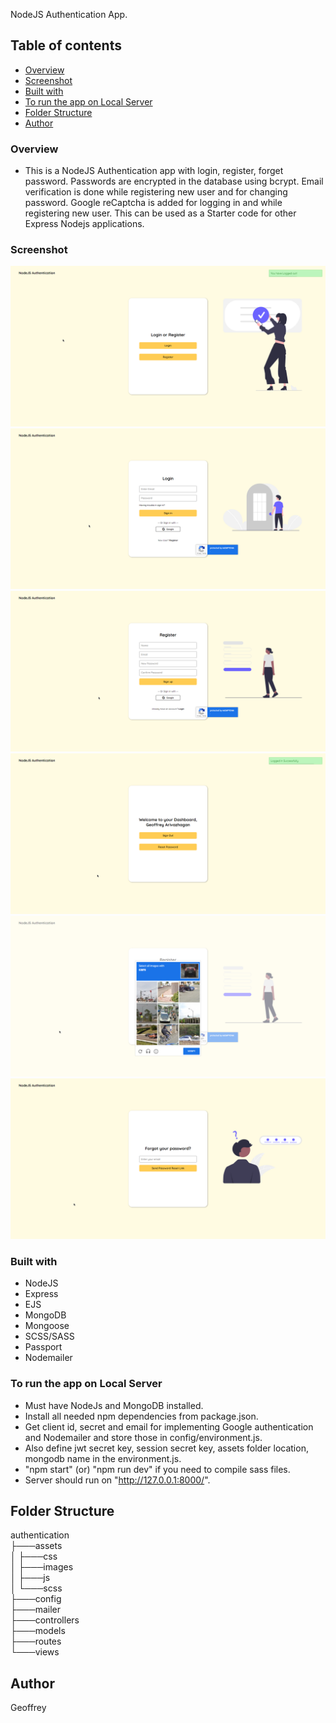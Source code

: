 NodeJS Authentication App.

## Table of contents

- [Overview](#overview)
- [Screenshot](#screenshot)
- [Built with](#built-with)
- [To run the app on Local Server](#to-run-the-app-on-local-server)
- [Folder Structure](#folder-structure)
- [Author](#author)

### Overview

- This is a NodeJS Authentication app with login, register, forget password. Passwords are encrypted in the database using bcrypt. Email verification is done while registering new user and for changing password. Google reCaptcha is added for logging in and while registering new user. This can be used as a Starter code for other Express Nodejs applications.

### Screenshot

![](assets/images/1.png)
![](assets/images/2.png)
![](assets/images/3.png)
![](assets/images/4.png)
![](assets/images/5.png)
![](assets/images/6.png)

### Built with

- NodeJS
- Express
- EJS
- MongoDB
- Mongoose
- SCSS/SASS
- Passport
- Nodemailer

### To run the app on Local Server

- Must have NodeJs and MongoDB installed.
- Install all needed npm dependencies from package.json.
- Get client id, secret and email for implementing Google authentication and Nodemailer and store those in config/environment.js.
- Also define jwt secret key, session secret key, assets folder location, mongodb name in the environment.js.
- "npm start" (or) "npm run dev" if you need to compile sass files.
- Server should run on "http://127.0.0.1:8000/".

## Folder Structure

authentication <br>
├───assets <br>
│ ├───css <br>
│ ├───images <br>
│ ├───js <br>
│ └───scss <br>
├───config <br>
├───mailer <br>
├───controllers <br>
├───models <br>
├───routes <br>
└───views <br>

## Author

Geoffrey
